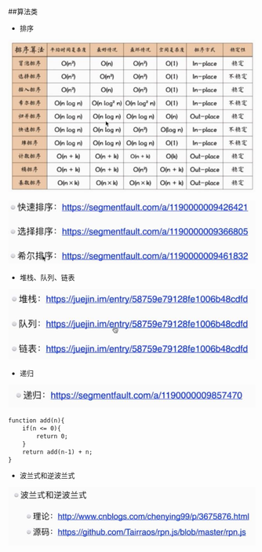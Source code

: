 ##算法类

- 排序

![](/assets/360截图20171214191146484.jpg)

![](/assets/360截图20171214191212274.jpg)

- 堆栈、队列、链表

![](/assets/360截图20171214191320809.jpg)

- 递归

![](/assets/360截图20171214191327913.jpg)

```
function add(n){
	if(n <= 0){
		return 0;
	}
	return add(n-1) + n;
}
```

- 波兰式和逆波兰式

![](/assets/360截图20171214195046978.jpg)

